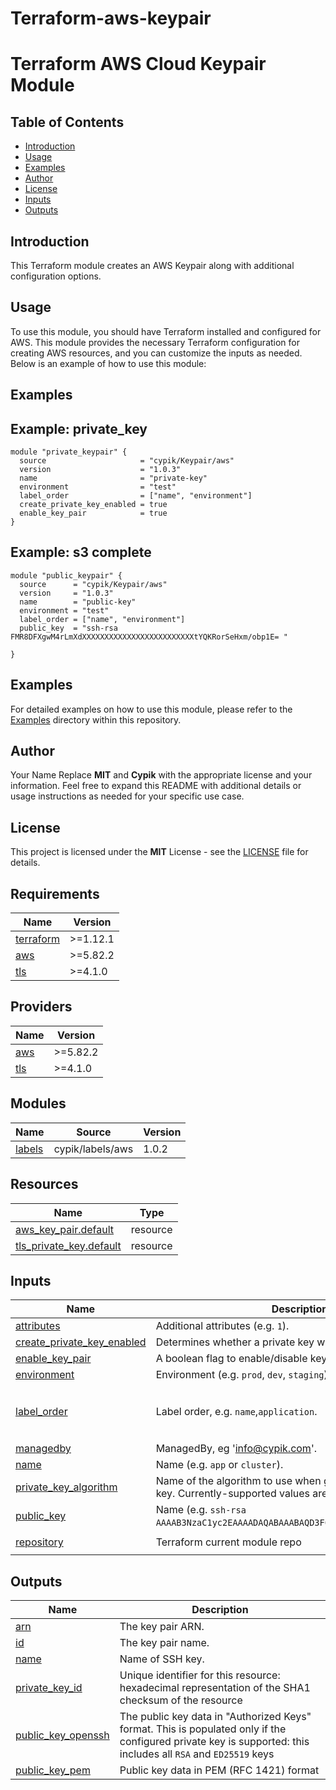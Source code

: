 # Terraform-aws-keypair

# Terraform AWS Cloud Keypair Module

## Table of Contents
- [Introduction](#introduction)
- [Usage](#usage)
- [Examples](#Examples)
- [Author](#Author)
- [License](#license)
- [Inputs](#inputs)
- [Outputs](#outputs)

## Introduction
This Terraform module creates an AWS Keypair along with additional configuration options.
## Usage
To use this module, you should have Terraform installed and configured for AWS. This module provides the necessary Terraform configuration for creating AWS resources, and you can customize the inputs as needed. Below is an example of how to use this module:
## Examples

## Example: private_key

```hcl
module "private_keypair" {
  source                     = "cypik/Keypair/aws"
  version                    = "1.0.3"
  name                       = "private-key"
  environment                = "test"
  label_order                = ["name", "environment"]
  create_private_key_enabled = true
  enable_key_pair            = true
}
```

## Example: s3 complete
```hcl
module "public_keypair" {
  source      = "cypik/Keypair/aws"
  version     = "1.0.3"
  name        = "public-key"
  environment = "test"
  label_order = ["name", "environment"]
  public_key  = "ssh-rsa FMR8DFXgwM4rLmXdXXXXXXXXXXXXXXXXXXXXXXXXXtYQKRorSeHxm/obp1E= "

}
```

## Examples
For detailed examples on how to use this module, please refer to the [Examples](https://github.com/cypik/terraform-aws-keypair/tree/master/example) directory within this repository.

## Author
Your Name Replace **MIT** and **Cypik** with the appropriate license and your information. Feel free to expand this README with additional details or usage instructions as needed for your specific use case.

## License
This project is licensed under the **MIT** License - see the [LICENSE](https://github.com/cypik/terraform-aws-keypair/blob/master/LICENSE) file for details.

<!-- BEGIN_TF_DOCS -->
## Requirements

| Name | Version |
|------|---------|
| <a name="requirement_terraform"></a> [terraform](#requirement\_terraform) | >=1.12.1 |
| <a name="requirement_aws"></a> [aws](#requirement\_aws) | >=5.82.2 |
| <a name="requirement_tls"></a> [tls](#requirement\_tls) | >=4.1.0 |

## Providers

| Name | Version |
|------|---------|
| <a name="provider_aws"></a> [aws](#provider\_aws) | >=5.82.2 |
| <a name="provider_tls"></a> [tls](#provider\_tls) | >=4.1.0 |

## Modules

| Name | Source | Version |
|------|--------|---------|
| <a name="module_labels"></a> [labels](#module\_labels) | cypik/labels/aws | 1.0.2 |

## Resources

| Name | Type |
|------|------|
| [aws_key_pair.default](https://registry.terraform.io/providers/hashicorp/aws/latest/docs/resources/key_pair) | resource |
| [tls_private_key.default](https://registry.terraform.io/providers/hashicorp/tls/latest/docs/resources/private_key) | resource |

## Inputs

| Name | Description | Type | Default | Required |
|------|-------------|------|---------|:--------:|
| <a name="input_attributes"></a> [attributes](#input\_attributes) | Additional attributes (e.g. `1`). | `list(string)` | `[]` | no |
| <a name="input_create_private_key_enabled"></a> [create\_private\_key\_enabled](#input\_create\_private\_key\_enabled) | Determines whether a private key will be created | `bool` | `false` | no |
| <a name="input_enable_key_pair"></a> [enable\_key\_pair](#input\_enable\_key\_pair) | A boolean flag to enable/disable key pair. | `bool` | `true` | no |
| <a name="input_environment"></a> [environment](#input\_environment) | Environment (e.g. `prod`, `dev`, `staging`). | `string` | `""` | no |
| <a name="input_label_order"></a> [label\_order](#input\_label\_order) | Label order, e.g. `name`,`application`. | `list(any)` | <pre>[<br>  "name",<br>  "environment"<br>]</pre> | no |
| <a name="input_managedby"></a> [managedby](#input\_managedby) | ManagedBy, eg 'info@cypik.com'. | `string` | `"info@cypik.com"` | no |
| <a name="input_name"></a> [name](#input\_name) | Name  (e.g. `app` or `cluster`). | `string` | `""` | no |
| <a name="input_private_key_algorithm"></a> [private\_key\_algorithm](#input\_private\_key\_algorithm) | Name of the algorithm to use when generating the private key. Currently-supported values are `RSA` and `ED25519` | `string` | `"RSA"` | no |
| <a name="input_public_key"></a> [public\_key](#input\_public\_key) | Name  (e.g. `ssh-rsa AAAAB3NzaC1yc2EAAAADAQABAAABAQD3F6tyPEFEzV0LX3X8BsXdMsQ`). | `string` | `""` | no |
| <a name="input_repository"></a> [repository](#input\_repository) | Terraform current module repo | `string` | `"https://github.com/cypik/terraform-aws-keypair"` | no |

## Outputs

| Name | Description |
|------|-------------|
| <a name="output_arn"></a> [arn](#output\_arn) | The key pair ARN. |
| <a name="output_id"></a> [id](#output\_id) | The key pair name. |
| <a name="output_name"></a> [name](#output\_name) | Name of SSH key. |
| <a name="output_private_key_id"></a> [private\_key\_id](#output\_private\_key\_id) | Unique identifier for this resource: hexadecimal representation of the SHA1 checksum of the resource |
| <a name="output_public_key_openssh"></a> [public\_key\_openssh](#output\_public\_key\_openssh) | The public key data in "Authorized Keys" format. This is populated only if the configured private key is supported: this includes all `RSA` and `ED25519` keys |
| <a name="output_public_key_pem"></a> [public\_key\_pem](#output\_public\_key\_pem) | Public key data in PEM (RFC 1421) format |
<!-- END_TF_DOCS -->